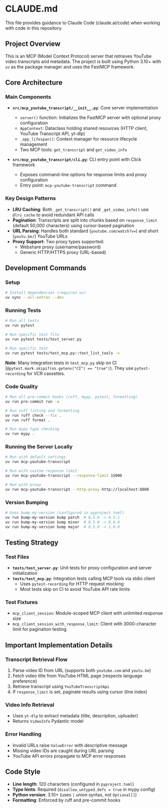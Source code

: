 # CLAUDE.md

This file provides guidance to Claude Code (claude.ai/code) when working with code in this repository.

## Project Overview

This is an MCP (Model Context Protocol) server that retrieves YouTube video transcripts and metadata. The project is built using Python 3.10+ with `uv` as the package manager and uses the FastMCP framework.

## Core Architecture

### Main Components

- **`src/mcp_youtube_transcript/__init__.py`**: Core server implementation
  - `server()` function: Initializes the FastMCP server with optional proxy configuration
  - `AppContext`: Dataclass holding shared resources (HTTP client, YouTube Transcript API, yt-dlp)
  - `_app_lifespan()`: Context manager for resource lifecycle management
  - Two MCP tools: `get_transcript` and `get_video_info`

- **`src/mcp_youtube_transcript/cli.py`**: CLI entry point with Click framework
  - Exposes command-line options for response limits and proxy configuration
  - Entry point: `mcp-youtube-transcript` command

### Key Design Patterns

- **LRU Caching**: Both `_get_transcript()` and `_get_video_info()` use `@lru_cache` to avoid redundant API calls
- **Pagination**: Transcripts are split into chunks based on `response_limit` (default 50,000 characters) using cursor-based pagination
- **URL Parsing**: Handles both standard (`youtube.com/watch?v=`) and short (`youtu.be/`) YouTube URLs
- **Proxy Support**: Two proxy types supported:
  - Webshare proxy (username/password)
  - Generic HTTP/HTTPS proxy (URL-based)

## Development Commands

### Setup
```bash
# Install dependencies (requires uv)
uv sync --all-extras --dev
```

### Running Tests
```bash
# Run all tests
uv run pytest

# Run specific test file
uv run pytest tests/test_server.py

# Run specific test
uv run pytest tests/test_mcp.py::test_list_tools -v
```

**Note**: Many integration tests in `test_mcp.py` skip on CI (`@pytest.mark.skipif(os.getenv("CI") == "true")`). They use `pytest-recording` for VCR cassettes.

### Code Quality
```bash
# Run all pre-commit hooks (ruff, mypy, pytest, formatting)
uv run pre-commit run -a

# Run ruff linting and formatting
uv run ruff check --fix .
uv run ruff format .

# Run mypy type checking
uv run mypy .
```

### Running the Server Locally
```bash
# Run with default settings
uv run mcp-youtube-transcript

# Run with custom response limit
uv run mcp-youtube-transcript --response-limit 15000

# Run with proxy
uv run mcp-youtube-transcript --http-proxy http://localhost:8080
```

### Version Bumping
```bash
# Uses bump-my-version (configured in pyproject.toml)
uv run bump-my-version bump patch  # 0.5.0 -> 0.5.1
uv run bump-my-version bump minor  # 0.5.0 -> 0.6.0
uv run bump-my-version bump major  # 0.5.0 -> 1.0.0
```

## Testing Strategy

### Test Files
- **`tests/test_server.py`**: Unit tests for proxy configuration and server initialization
- **`tests/test_mcp.py`**: Integration tests calling MCP tools via stdio client
  - Uses `pytest-recording` for HTTP request mocking
  - Most tests skip on CI to avoid YouTube API rate limits

### Test Fixtures
- `mcp_client_session`: Module-scoped MCP client with unlimited response size
- `mcp_client_session_with_response_limit`: Client with 3000-character limit for pagination testing

## Important Implementation Details

### Transcript Retrieval Flow
1. Parse video ID from URL (supports both `youtube.com` and `youtu.be`)
2. Fetch video title from YouTube HTML page (respects language preference)
3. Retrieve transcript using `YouTubeTranscriptApi`
4. If `response_limit` is set, paginate results using cursor (line index)

### Video Info Retrieval
- Uses `yt-dlp` to extract metadata (title, description, uploader)
- Returns `VideoInfo` Pydantic model

### Error Handling
- Invalid URLs raise `ValueError` with descriptive message
- Missing video IDs are caught during URL parsing
- YouTube API errors propagate to MCP error responses

## Code Style

- **Line length**: 120 characters (configured in `pyproject.toml`)
- **Type hints**: Required (`disallow_untyped_defs = true` in mypy config)
- **Python version**: 3.10+ (uses `|` union syntax, not `Optional[]`)
- **Formatting**: Enforced by ruff and pre-commit hooks
